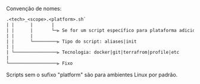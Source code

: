 Convenção de nomes:

```txt
.<tech>_<scope>.<platform>.sh`
| |      |       |
| |      |       └─⫸ Se for um script específico para plataforma adicionar `.win` ou `.linux`. Caso for geral, omitir esta parte
| |      |
| |      └─────────⫸ Tipo do script: aliases|init
| |
| └────────────────⫸ Tecnologia: docker|git|terrafrom|profile|etc
|
└──────────────────⫸ Fixo
```

Scripts sem o sufixo "platform" são para ambientes Linux por padrão.

